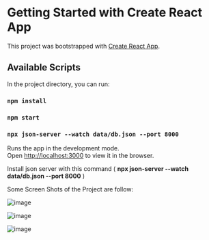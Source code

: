# Getting Started with Create React App

This project was bootstrapped with [Create React App](https://github.com/facebook/create-react-app).

## Available Scripts

In the project directory, you can run:
### `npm install`
### `npm start`
### `npx json-server --watch data/db.json --port 8000`

Runs the app in the development mode.\
Open [http://localhost:3000](http://localhost:3000) to view it in the browser.


Install json server with this command ( **npx json-server --watch data/db.json --port 8000** )

Some Screen Shots of the Project are follow:

![image](https://user-images.githubusercontent.com/66420624/171694179-c1918dfe-d6ca-4267-b9f1-3c6f4514faa1.png)


![image](https://user-images.githubusercontent.com/66420624/171694242-a3670592-2174-4ca4-8c79-75ad6e940f37.png)


![image](https://user-images.githubusercontent.com/66420624/171694310-edb02506-677f-4d06-89d1-e605e64554b5.png)
